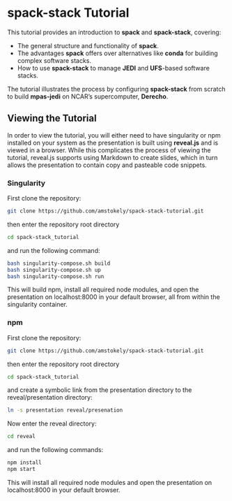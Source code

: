 # spack-stack Tutorial

This tutorial provides an introduction to **spack** and **spack-stack**, covering:

- The general structure and functionality of **spack**.
- The advantages **spack** offers over alternatives like **conda** for building complex software stacks.
- How to use **spack-stack** to manage **JEDI** and **UFS**-based software stacks.

The tutorial illustrates the process by configuring **spack-stack** from scratch to build **mpas-jedi** on NCAR’s supercomputer, **Derecho**.

## Viewing the Tutorial
In order to view the tutorial, you will either need to have 
singularity or npm installed on your system as the presentation is built using
**reveal.js** and is viewed in a browser. While this complicates the process of 
viewing the tutorial, reveal.js supports using Markdown to create slides, which
in turn allows the presentation to contain copy and pasteable code snippets.
### Singularity
First clone the repository:
```bash
git clone https://github.com/amstokely/spack-stack-tutorial.git
```
then enter the repository root directory 
```bash
cd spack-stack_tutorial
```
and run the following command:
```bash
bash singularity-compose.sh build
bash singularity-compose.sh up 
bash singularity-compose.sh run 
```
This will build npm, install all required node modules, and open the presentation on
localhost:8000 in your default browser, all from within the singularity container.

### npm
First clone the repository:
```bash
git clone https://github.com/amstokely/spack-stack-tutorial.git
```
then enter the repository root directory
```bash
cd spack-stack_tutorial
```
and create a symbolic link from the presentation directory to 
the reveal/presentation directory:
```bash
ln -s presentation reveal/presenation
```
Now enter the reveal directory:
```bash
cd reveal
```
and run the following commands:
```bash
npm install
npm start
```
This will install all required node modules and open the presentation on
localhost:8000 in your default browser.